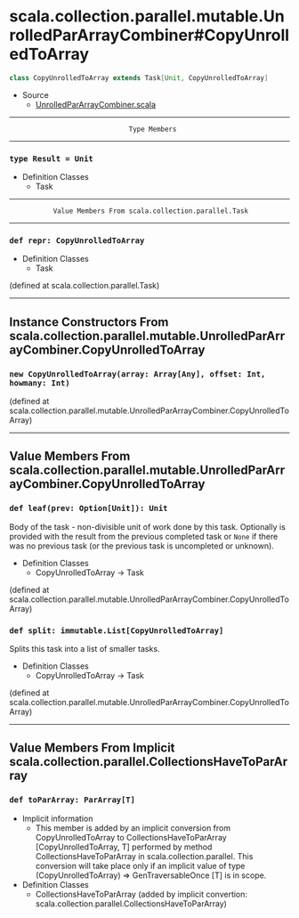 
# scala.collection.parallel.mutable.UnrolledParArrayCombiner#CopyUnrolledToArray #

```scala
class CopyUnrolledToArray extends Task[Unit, CopyUnrolledToArray]
```

* Source
  * [UnrolledParArrayCombiner.scala](https://github.com/scala/scala/tree/6d09a1ba5f/src/library/scala/collection/parallel/mutable/UnrolledParArrayCombiner.scala#L1)


--------------------------------------------------------------------------------
                                  Type Members
--------------------------------------------------------------------------------


### `type Result = Unit`                                                     ###

* Definition Classes
  * Task


--------------------------------------------------------------------------------
               Value Members From scala.collection.parallel.Task
--------------------------------------------------------------------------------


### `def repr: CopyUnrolledToArray`                                          ###

* Definition Classes
  * Task

(defined at scala.collection.parallel.Task)


--------------------------------------------------------------------------------
Instance Constructors From scala.collection.parallel.mutable.UnrolledParArrayCombiner.CopyUnrolledToArray
--------------------------------------------------------------------------------


### `new CopyUnrolledToArray(array: Array[Any], offset: Int, howmany: Int)`  ###

(defined at scala.collection.parallel.mutable.UnrolledParArrayCombiner.CopyUnrolledToArray)


--------------------------------------------------------------------------------
Value Members From scala.collection.parallel.mutable.UnrolledParArrayCombiner.CopyUnrolledToArray
--------------------------------------------------------------------------------


### `def leaf(prev: Option[Unit]): Unit`                                     ###

Body of the task - non-divisible unit of work done by this task. Optionally is
provided with the result from the previous completed task or `None` if there was
no previous task (or the previous task is uncompleted or unknown).

* Definition Classes
  * CopyUnrolledToArray → Task

(defined at scala.collection.parallel.mutable.UnrolledParArrayCombiner.CopyUnrolledToArray)


### `def split: immutable.List[CopyUnrolledToArray]`                         ###

Splits this task into a list of smaller tasks.

* Definition Classes
  * CopyUnrolledToArray → Task

(defined at scala.collection.parallel.mutable.UnrolledParArrayCombiner.CopyUnrolledToArray)


--------------------------------------------------------------------------------
Value Members From Implicit scala.collection.parallel.CollectionsHaveToParArray
--------------------------------------------------------------------------------


### `def toParArray: ParArray[T]`                                            ###

* Implicit information
  * This member is added by an implicit conversion from CopyUnrolledToArray to
    CollectionsHaveToParArray [CopyUnrolledToArray, T] performed by method
    CollectionsHaveToParArray in scala.collection.parallel. This conversion will
    take place only if an implicit value of type (CopyUnrolledToArray) ⇒
    GenTraversableOnce [T] is in scope.
* Definition Classes
  * CollectionsHaveToParArray
(added by implicit convertion: scala.collection.parallel.CollectionsHaveToParArray)
